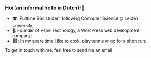 ### Hoi (an informal hello in Dutch)!👋
- 🎓: Fulltime BSc student following Computer Science @ Leiden University;
- 🏢: Founder of Pepe Technology, a WordPress web development company;
- 🏃‍♂️: In my spare time I like to cook, play tennis or go for a short run;

To get in touch with me, feel free to send me an email
